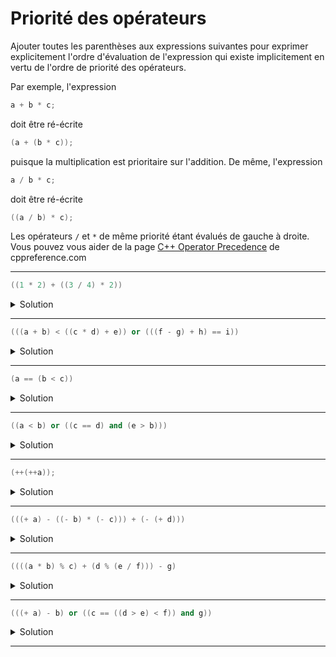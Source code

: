 # Priorité des opérateurs

Ajouter toutes les parenthèses aux expressions suivantes pour exprimer
explicitement l'ordre d'évaluation de l'expression qui existe implicitement
en vertu de l'ordre de priorité des opérateurs. 

Par exemple, l'expression

~~~cpp
a + b * c; 
~~~

doit être ré-écrite 

~~~cpp
(a + (b * c)); 
~~~

puisque la multiplication est prioritaire sur l'addition. De même, l'expression

~~~cpp
a / b * c; 
~~~

doit être ré-écrite

~~~cpp
((a / b) * c); 
~~~

Les opérateurs `/` et `*` de même priorité étant évalués de gauche à droite. Vous pouvez vous aider de la page [C++ Operator Precedence](https://en.cppreference.com/w/cpp/language/operator_precedence) de cppreference.com

---

~~~cpp 
((1 * 2) + ((3 / 4) * 2))
~~~

<details>
<summary>Solution</summary>

~~~cpp 
((1 * 2) + ((3 / 4) * 2))
~~~
</details>

---


~~~cpp 
(((a + b) < ((c * d) + e)) or (((f - g) + h) == i))
~~~

<details>
<summary>Solution</summary>

~~~cpp 
(((a + b) < ((c * d) + e)) or (((f - g) + h) == i))
~~~
</details>

---

~~~cpp 
(a == (b < c))
~~~

<details>
<summary>Solution</summary>

~~~cpp 
(a == (b < c))
~~~
</details>

---


~~~cpp 
((a < b) or ((c == d) and (e > b)))
~~~

<details>
<summary>Solution</summary>

~~~cpp 
((a < b) or ((c == d) and (e > b)))
~~~
</details>

---

~~~cpp 
(++(++a)); 
~~~

<details>
<summary>Solution</summary>

~~~cpp
(++(++a)) 
~~~
</details>

---


~~~cpp 
(((+ a) - ((- b) * (- c))) + (- (+ d)))
~~~

<details>
<summary>Solution</summary>

~~~cpp 
(((+a) - ((-b) * (-c))) + (-(+d)))
~~~
</details>

---


~~~cpp 
((((a * b) % c) + (d % (e / f))) - g)
~~~

<details>
<summary>Solution</summary>

~~~cpp 
((((a * b) % c) + (d % (e / f))) - g)
~~~
</details>

---


~~~cpp 
(((+ a) - b) or ((c == ((d > e) < f)) and g))
~~~

<details>
<summary>Solution</summary>

~~~cpp 
(((+ a) - b) or ((c == ((d > e) < f)) and g))
~~~
</details>

---
